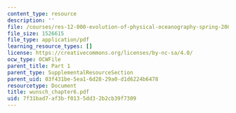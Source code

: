 ```yaml
---
content_type: resource
description: ''
file: /courses/res-12-000-evolution-of-physical-oceanography-spring-2007/7f31bad7af3bf0135dd32b2cb39f7309_wunsch_chapter6.pdf
file_size: 1526615
file_type: application/pdf
learning_resource_types: []
license: https://creativecommons.org/licenses/by-nc-sa/4.0/
ocw_type: OCWFile
parent_title: Part 1
parent_type: SupplementalResourceSection
parent_uid: 03f431be-5ea1-6d28-29a0-d1d6224b6478
resourcetype: Document
title: wunsch_chapter6.pdf
uid: 7f31bad7-af3b-f013-5dd3-2b2cb39f7309
---
```

